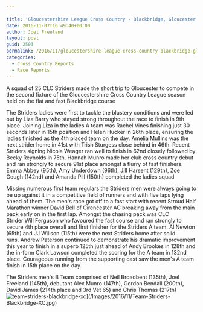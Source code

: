 ```yaml
---

title: 'Gloucestershire League Cross Country - Blackbridge, Gloucester  - 05/11/2016'
date: 2016-11-07T16:49:40+00:00
author: Joel Freeland
layout: post
guid: 2503
permalink: /2016/11/gloucestershire-league-cross-country-blackbridge-gloucester-05112016/
categories:
  - Cross Country Reports
  - Race Reports
---
```

A squad of 25 CLC Striders made the short trip to Gloucester to compete in the second fixture of the Gloucestershire Cross Country League season held on the flat and fast Blackbridge course

The Striders ladies were first to tackle the blustery conditions and were led out by Liza Barry who stayed strong throughout the race to finish in 9th place. Joining Liza in the ladies A team was Rachel Vines finishing just 30 seconds later in 15th position and Helen Hucker in 26th place, ensuring the ladies finished as the 4th placed team on the day. Amelia Mullins was the next strider home in 41st with Trish Sturgess close behind in 46th. Recent Striders signing Nicola Weager ran well to finish in 62nd closely followed by Becky Reynolds in 75th. Hannah Munro made her club cross country debut and ran strongly to secure 91st place amongst a flurry of fast finishers. Emma Abbey (95th), Amy Underdown (96th), Jill Harsent (129th), Zoe Gough (142nd) and Amanda Pill (150th) completed the ladies squad

Missing numerous first team regulars the Striders men were always going to be up against it in a competitive field of runners and with five laps lying ahead of them. The men's race got off to a fast start with recent Stroud Half Marathon winner David Bell of Cirencester AC breaking away from the main pack early on in the first lap. Amongst the chasing pack was CLC Strider Will Ferguson who favoured the fast course and ran strongly to secure 4th place overall and first finisher for the Striders A team. Al Newton (65th) and JJ Willson (115th) were the next Striders home after solid runs. Andrew Paterson continued to demonstrate his dramatic improvement this year to finish in a superb 125th just ahead of Andy Brookes in 128th and the in-form Clark Lawson completed the scoring for the A team in 132nd place. Courageous running from the supporting cast saw the men's A team finish in 15th place on the day.

The Striders men's B Team comprised of Neil Broadbent (135th), Joel Freeland (145th), debutant Alex Munro (147th), Gordon Bendall (200th), David James (214th place and 3rd Vet 65) and Chris Thomas (217th)<img class="aligncenter 2504" src="/Images/2016/11/Team-Striders-Blackbridge-XC.jpg" alt="team-striders-blackbridge-xc" width="654" height="367" srcset="/Images/2016/11/Team-Striders-Blackbridge-XC.jpg 960w, /Images/2016/11/Team-Striders-Blackbridge-XC-300x169.jpg 300w, /Images/2016/11/Team-Striders-Blackbridge-XC-768x432.jpg 768w" sizes="(max-width: 654px) 100vw, 654px" />](/Images/2016/11/Team-Striders-Blackbridge-XC.jpg)
